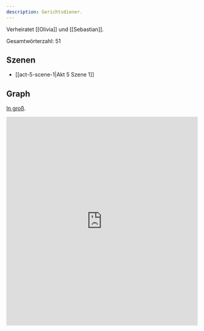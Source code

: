 ```yaml
---
description: Gerichtsdiener.
---
```

Verheiratet [[Olivia]] und [[Sebastian]].

Gesamtwörterzahl: 51

## Szenen
- [[act-5-scene-1|Akt 5 Szene 1]]

## Graph
[In groß](https://catchears.github.io/was-ihr-wollt-graphs/characters/Priester-dark).
<iframe src="https://catchears.github.io/was-ihr-wollt-graphs/characters/Priester-dark" width=100% height=550 style="border: 0;"></iframe>